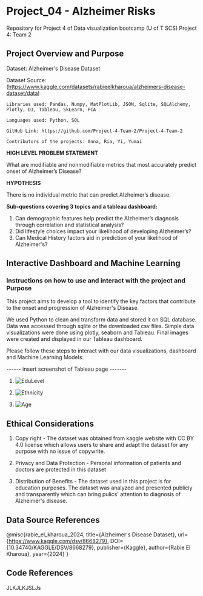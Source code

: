 # Project_04 - Alzheimer Risks
Repository for Project 4 of Data visualization bootcamp (U of T SCS)
Project 4: Team 2 

## Project Overview and Purpose 

Dataset: Alzheimer's Disease Dataset

Dataset Source: (https://www.kaggle.com/datasets/rabieelkharoua/alzheimers-disease-dataset/data)

	Libraries used: Pandas, Numpy, MatPlotLib, JSON, Sqlite, SQLAlchemy, Plotly, D3, Tableau, SkLearn, PCA
 	
  	Languages used: Python, SQL
	
 	GitHub Link: https://github.com/Project-4-Team-2/Project-4-Team-2
	
 	Contributors of the projects: Anna, Ria, Yi, Yumai

**HIGH LEVEL PROBLEM STATEMENT** 
	
What are modifiable and nonmodifiable metrics that most accurately predict onset of Alzheimer’s Disease?

**HYPOTHESIS** 

There is no individual metric that can predict Alzheimer’s disease. 

**Sub-questions covering 3 topics and a tableau dashboard:**

1. Can demographic features help predict the Alzheimer’s diagnosis through correlation and statistical analysis? 
2. Did lifestyle choices impact your likelihood of developing Alzheimer’s? 
3. Can Medical History factors aid in prediction of your likelihood of Alzheimer's? 

## Interactive Dashboard and Machine Learning ##

### Instructions on how to use and interact with the project and Purpose ###

This project aims to develop a tool to identify the key factors that contribute to the onset and progression of Alzheimer's Disease. 

We used Python to clean and transform data and stored it on SQL database. Data was accessed through sqlite or the downloaded csv files. Simple data visualizations were done using plotly, seaborn and Tableau. Final images were created and displayed in our Tableau dashboard. 

Please follow these steps to interact with our data visualizations, dashboard and Machine Learning Models: 

------ insert screenshot of Tableau page -------

1.
     ![EduLevel](https://github.com/user-attachments/assets/8c26bb4d-f55a-4c32-8304-d95a4f54190e)

2.
     ![Ethnicity](https://github.com/user-attachments/assets/8431148a-99ac-4f06-aa7b-7da5733c28d6)

3.
     ![Age](https://github.com/user-attachments/assets/a9ab4de3-0d07-4488-bc78-b7a58733f742)

## Ethical Considerations ##

1. Copy right - The dataset was obtained from kaggle website with CC BY 4.0 license which allows users to share and adapt the dataset for any purpose with no issue of copywrite.

2. Privacy and Data Protection - Personal information of patients and doctors are protected in this dataset
   
3. Distribution of Benefits - The dataset used in this project is for education purposes. The dataset was analyzed and presented publicly and transparently which can bring pulics' attention to diagnosis of Alzheimer's disease.

## Data Source References ##

@misc{rabie_el_kharoua_2024,
title={Alzheimer's Disease Dataset},
url={https://www.kaggle.com/dsv/8668279},
DOI={10.34740/KAGGLE/DSV/8668279},
publisher={Kaggle},
author={Rabie El Kharoua},
year={2024}
}

## Code References ##

JLKJLKJSLJs
